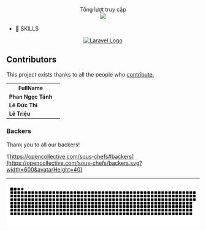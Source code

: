 

<p align="center"> 
 Tổng lượt truy cập<br>
  <img src="https://profile-counter.glitch.me/TanhGL/count.svg" />
</p>

- 📣 SKILLS
<p align="center"><a href="https://laravel.com" target="_blank"><img src="https://raw.githubusercontent.com/laravel/art/master/logo-lockup/5%20SVG/2%20CMYK/1%20Full%20Color/laravel-logolockup-cmyk-red.svg" width="400" alt="Laravel Logo"></a></p>              


## Contributors

This project exists thanks to all the people who [contribute.](https://opencollective.com/sous-chefs/contributors.svg?width=890&button=false)

<table style="width:100%">
  <tr>
    <th>FullName</th>
    <th></th>
    
  </tr>
  <tr>
    <td><strong>Phan Ngọc Tánh </strong></td>
    <td><strong></strong></td>
  </tr>
 <tr>
    <td><strong>Lê Đức Thi </strong></td>
    <td><strong></strong></td>
  </tr>
 
  <tr>
    <td><strong>Lê Triệu </strong></td>
    <td><strong></strong></td>
  </tr>
</table>


### Backers

Thank you to all our backers!

![https://opencollective.com/sous-chefs#backers](https://opencollective.com/sous-chefs/backers.svg?width=600&avatarHeight=40)



<hr>



<a href=#><img src="contributions.svg"></a>




